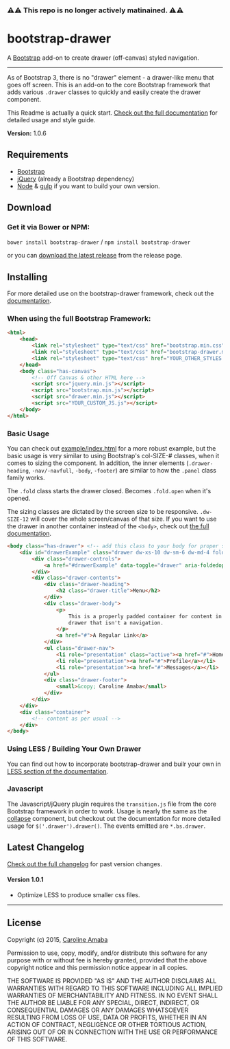 ### ⚠️⚠️ This repo is no longer actively matinained. ⚠️⚠️ 

# bootstrap-drawer

A [Bootstrap](http://getbootstrap.com) add-on to create drawer (off-canvas) styled navigation.

----------

As of Bootstrap 3, there is no "drawer" element - a drawer-like menu that
goes off screen.  This is an add-on to the core Bootstrap framework that adds various
`.drawer` classes to quickly and easily create the drawer component.

This Readme is actually a quick start. [Check out the full documentation](http://clineamb.github.io/bootstrap-drawer) for detailed usage and style guide.

**Version:** 1.0.6

## Requirements

*  [Bootstrap](http://getbootstrap.com)
*  [jQuery](http://jquery.com/) (already a Bootstrap dependency)
*  [Node](http://nodejs.org/) & [gulp](http://gulpjs.com/) if you want to build your own version.

## Download

### Get it via Bower or NPM:

`bower install bootstrap-drawer` / `npm install bootstrap-drawer`

or you can [download the latest release](https://github.com/clineamb/bootstrap-drawer/releases) from the release page.


## Installing

For more detailed use on the bootstrap-drawer framework, check out the [documentation](http://clineamb.github.io/bootstrap-drawer).

### When using the full Bootstrap Framework:

```html
<html>
    <head>
        <link rel="stylesheet" type="text/css" href="bootstrap.min.css">
        <link rel="stylesheet" type="text/css" href="bootstrap-drawer.min.css">
        <link rel="stylesheet" type="text/css" href="YOUR_OTHER_STYLES.css">
    </head>
    <body class="has-canvas">
        <!-- Off Canvas & other HTML here -->
        <script src="jquery.min.js"></script>
        <script src="bootstrap.min.js"></script>
        <script src="drawer.min.js"></script>
        <script src="YOUR_CUSTOM_JS.js"></script>
    </body>
</html>
```

### Basic Usage

You can check out [example/index.html](example/index.html) for a more robust example,
but the basic usage is very similar to using Bootstrap's col-SIZE-# classes, when it comes
to sizing the component.  In addition, the inner elements (`.drawer-heading`, `-nav/-navfull`,
 `-body`, `-footer`) are similar to how the `.panel` class family works.

 The `.fold` class starts the drawer closed.  Becomes `.fold.open` when it's opened.

 The sizing classes are dictated by the screen size to be responsive.  `.dw-SIZE-12` will cover
 the whole screen/canvas of that size.  If you want to use the drawer in another container
 instead of the `<body>`, check out [the full documentation](http://clineamb.github.io/bootstrap-drawer).

```html
<body class="has-drawer"> <!-- add this class to your body for proper sizing -->
    <div id="drawerExample" class="drawer dw-xs-10 dw-sm-6 dw-md-4 fold" aria-labelledby="drawerExample">
        <div class="drawer-controls">
            <a href="#drawerExample" data-toggle="drawer" aria-foldedopen="false" aria-controls="drawerExample" class="btn btn-primary btn-sm">Menu</a>
        </div>
        <div class="drawer-contents">
            <div class="drawer-heading">
                <h2 class="drawer-title">Menu</h2>
            </div>
            <div class="drawer-body">
                <p>
                    This is a properly padded container for content in the
                    drawer that isn't a navigation.
                </p>
                <a href="#">A Regular Link</a>
            </div>
            <ul class="drawer-nav">
                <li role="presentation" class="active"><a href="#">Home</a></li>
                <li role="presentation"><a href="#">Profile</a></li>
                <li role="presentation"><a href="#">Messages</a></li>
            </ul>
            <div class="drawer-footer">
                <small>&copy; Caroline Amaba</small>
            </div>
        </div>
    </div>
    <div class="container">
        <!-- content as per usual -->
    </div>
</body>
```

### Using LESS / Building Your Own Drawer

You can find out how to incorporate bootstrap-drawer and builr your own in [LESS section of the documentation](http://clineamb.github.io/bootstrap-drawer/less.html).

### Javascript

The Javascript/jQuery plugin requires the `transition.js` file from the core Bootstrap
framework in order to work.  Usage is nearly the same as the [collapse](http://getbootstrap.com/javascript/#collapse) component, but checkout out the documentation for more detailed usage for `$('.drawer').drawer()`.  The events emitted are `*.bs.drawer`.

## Latest Changelog

[Check out the full changelog](changelog.md) for past version changes.

#### Version 1.0.1

* Optimize LESS to produce smaller css files.


----------------------------------------------------

## License

Copyright (c) 2015, [Caroline Amaba](mailto:github@carolineamaba.com)

Permission to use, copy, modify, and/or distribute this software for any purpose with or without fee is hereby granted, provided that the above copyright notice and this permission notice appear in all copies.

THE SOFTWARE IS PROVIDED "AS IS" AND THE AUTHOR DISCLAIMS ALL WARRANTIES WITH REGARD TO THIS SOFTWARE INCLUDING ALL IMPLIED WARRANTIES OF MERCHANTABILITY AND FITNESS. IN NO EVENT SHALL THE AUTHOR BE LIABLE FOR ANY SPECIAL, DIRECT, INDIRECT, OR CONSEQUENTIAL DAMAGES OR ANY DAMAGES WHATSOEVER RESULTING FROM LOSS OF USE, DATA OR PROFITS, WHETHER IN AN ACTION OF CONTRACT, NEGLIGENCE OR OTHER TORTIOUS ACTION, ARISING OUT OF OR IN CONNECTION WITH THE USE OR PERFORMANCE OF THIS SOFTWARE.
